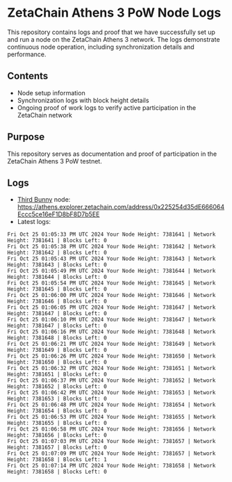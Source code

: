# ZetaChain Athens 3 PoW Node Logs
This repository contains logs and proof that we have successfully set up and run a node on the ZetaChain Athens 3 network. The logs demonstrate continuous node operation, including synchronization details and performance.

## Contents
- Node setup information
- Synchronization logs with block height details
- Ongoing proof of work logs to verify active participation in the ZetaChain network

## Purpose
This repository serves as documentation and proof of participation in the ZetaChain Athens 3 PoW testnet.

## Logs

- [Third Bunny](https://thirdbunny.xyz/) node: https://athens.explorer.zetachain.com/address/0x225254d35dE666064Eccc5ce16eF1D8bF8D7b5EE
- Latest logs:
```
Fri Oct 25 01:05:33 PM UTC 2024 Your Node Height: 7381641 | Network Height: 7381641 | Blocks Left: 0
Fri Oct 25 01:05:38 PM UTC 2024 Your Node Height: 7381642 | Network Height: 7381642 | Blocks Left: 0
Fri Oct 25 01:05:43 PM UTC 2024 Your Node Height: 7381643 | Network Height: 7381643 | Blocks Left: 0
Fri Oct 25 01:05:49 PM UTC 2024 Your Node Height: 7381644 | Network Height: 7381644 | Blocks Left: 0
Fri Oct 25 01:05:54 PM UTC 2024 Your Node Height: 7381645 | Network Height: 7381645 | Blocks Left: 0
Fri Oct 25 01:06:00 PM UTC 2024 Your Node Height: 7381646 | Network Height: 7381646 | Blocks Left: 0
Fri Oct 25 01:06:05 PM UTC 2024 Your Node Height: 7381647 | Network Height: 7381647 | Blocks Left: 0
Fri Oct 25 01:06:10 PM UTC 2024 Your Node Height: 7381647 | Network Height: 7381647 | Blocks Left: 0
Fri Oct 25 01:06:16 PM UTC 2024 Your Node Height: 7381648 | Network Height: 7381648 | Blocks Left: 0
Fri Oct 25 01:06:21 PM UTC 2024 Your Node Height: 7381649 | Network Height: 7381649 | Blocks Left: 0
Fri Oct 25 01:06:26 PM UTC 2024 Your Node Height: 7381650 | Network Height: 7381650 | Blocks Left: 0
Fri Oct 25 01:06:32 PM UTC 2024 Your Node Height: 7381651 | Network Height: 7381651 | Blocks Left: 0
Fri Oct 25 01:06:37 PM UTC 2024 Your Node Height: 7381652 | Network Height: 7381652 | Blocks Left: 0
Fri Oct 25 01:06:42 PM UTC 2024 Your Node Height: 7381653 | Network Height: 7381653 | Blocks Left: 0
Fri Oct 25 01:06:48 PM UTC 2024 Your Node Height: 7381654 | Network Height: 7381654 | Blocks Left: 0
Fri Oct 25 01:06:53 PM UTC 2024 Your Node Height: 7381655 | Network Height: 7381655 | Blocks Left: 0
Fri Oct 25 01:06:58 PM UTC 2024 Your Node Height: 7381656 | Network Height: 7381656 | Blocks Left: 0
Fri Oct 25 01:07:03 PM UTC 2024 Your Node Height: 7381657 | Network Height: 7381657 | Blocks Left: 0
Fri Oct 25 01:07:09 PM UTC 2024 Your Node Height: 7381657 | Network Height: 7381658 | Blocks Left: 1
Fri Oct 25 01:07:14 PM UTC 2024 Your Node Height: 7381658 | Network Height: 7381658 | Blocks Left: 0
```
